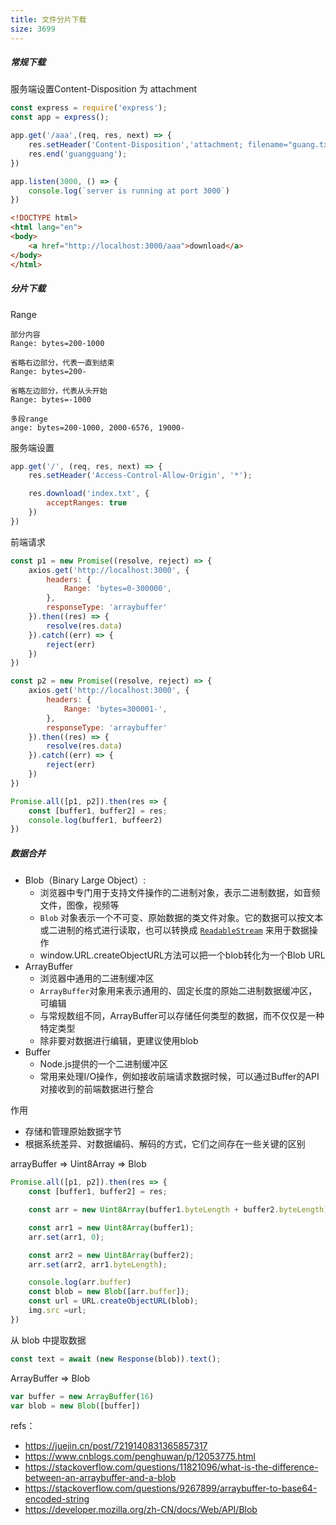```yaml
---
title: 文件分片下载
size: 3699
---
```

##### 常规下载
服务端设置Content-Disposition 为 attachment
```js
const express = require('express');
const app = express();

app.get('/aaa',(req, res, next) => {
    res.setHeader('Content-Disposition','attachment; filename="guang.txt"')
    res.end('guangguang');
})

app.listen(3000, () => {
    console.log(`server is running at port 3000`)
})

```

```html
<!DOCTYPE html>
<html lang="en">
<body>
    <a href="http://localhost:3000/aaa">download</a>
</body>
</html>

```

##### 分片下载
Range
```shell
部分内容
Range: bytes=200-1000

省略右边部分，代表一直到结束
Range: bytes=200-

省略左边部分，代表从头开始
Range: bytes=-1000

多段range
ange: bytes=200-1000, 2000-6576, 19000-
```

服务端设置
```js
app.get('/', (req, res, next) => {
    res.setHeader('Access-Control-Allow-Origin', '*');

    res.download('index.txt', {
        acceptRanges: true
    })
})
```

前端请求
```js
const p1 = new Promise((resolve, reject) => {
	axios.get('http://localhost:3000', {
		headers: {
			Range: 'bytes=0-300000',
		},
		responseType: 'arraybuffer'
	}).then((res) => {
		resolve(res.data)
	}).catch((err) => {
		reject(err)
	})
})

const p2 = new Promise((resolve, reject) => {
	axios.get('http://localhost:3000', {
		headers: {
			Range: 'bytes=300001-',
		},
		responseType: 'arraybuffer'
	}).then((res) => {
		resolve(res.data)
	}).catch((err) => {
		reject(err)
	})
})

Promise.all([p1, p2]).then(res => {
	const [buffer1, buffer2] = res;
	console.log(buffer1, buffeer2)
})
```


##### 数据合并
- Blob（Binary Large Object）:
	- 浏览器中专门用于支持文件操作的二进制对象，表示二进制数据，如音频文件，图像，视频等
	- `Blob` 对象表示一个不可变、原始数据的类文件对象。它的数据可以按文本或二进制的格式进行读取，也可以转换成 [`ReadableStream`](https://developer.mozilla.org/zh-CN/docs/Web/API/ReadableStream) 来用于数据操作
	- window.URL.createObjectURL方法可以把一个blob转化为一个Blob URL
- ArrayBuffer
	- 浏览器中通用的二进制缓冲区
	- `ArrayBuffer`对象用来表示通用的、固定长度的原始二进制数据缓冲区，可编辑
	- 与常规数组不同，ArrayBuffer可以存储任何类型的数据，而不仅仅是一种特定类型
	- 除非要对数据进行编辑，更建议使用blob
- Buffer
	- Node.js提供的一个二进制缓冲区
	- 常用来处理I/O操作，例如接收前端请求数据时候，可以通过Buffer的API对接收到的前端数据进行整合

作用
- 存储和管理原始数据字节
- 根据系统差异、对数据编码、解码的方式，它们之间存在一些关键的区别

arrayBuffer => Uint8Array => Blob
```js
Promise.all([p1, p2]).then(res => {
    const [buffer1, buffer2] = res;

    const arr = new Uint8Array(buffer1.byteLength + buffer2.byteLength);

    const arr1 = new Uint8Array(buffer1);
    arr.set(arr1, 0);

    const arr2 = new Uint8Array(buffer2);
    arr.set(arr2, arr1.byteLength);

    console.log(arr.buffer)
	const blob = new Blob([arr.buffer]); 
	const url = URL.createObjectURL(blob); 
	img.src =url;
})
```

从 blob 中提取数据
```js
const text = await (new Response(blob)).text();
```

ArrayBuffer => Blob
```js
var buffer = new ArrayBuffer(16)
var blob = new Blob([buffer])
```

refs：
- https://juejin.cn/post/7219140831365857317
- https://www.cnblogs.com/penghuwan/p/12053775.html
- https://stackoverflow.com/questions/11821096/what-is-the-difference-between-an-arraybuffer-and-a-blob
- https://stackoverflow.com/questions/9267899/arraybuffer-to-base64-encoded-string
- https://developer.mozilla.org/zh-CN/docs/Web/API/Blob
